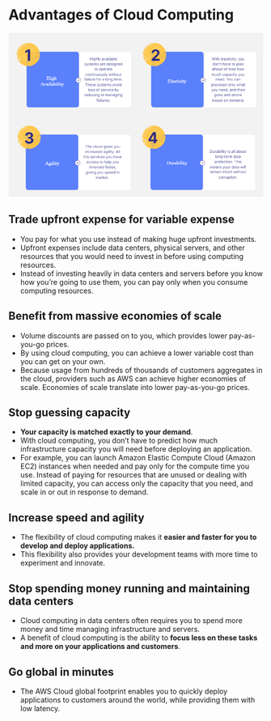 # Advantages of Cloud Computing

![](../img/benefits.png)

## Trade upfront expense for variable expense
- You pay for what you use instead of making huge upfront investments.
- Upfront expenses include data centers, physical servers, and other resources that you would need to invest in before using computing resources. 
- Instead of investing heavily in data centers and servers before you know how you’re going to use them, you can pay only when you consume computing resources.

## Benefit from massive economies of scale
- Volume discounts are passed on to you, which provides lower pay-as-you-go prices.
- By using cloud computing, you can achieve a lower variable cost than you can get on your own. 
- Because usage from hundreds of thousands of customers aggregates in the cloud, providers such as AWS can achieve higher economies of scale. Economies of scale translate into lower pay-as-you-go prices.

## Stop guessing capacity
- **Your capacity is matched exactly to your demand**.
- With cloud computing, you don’t have to predict how much infrastructure capacity you will need before deploying an application. 
- For example, you can launch Amazon Elastic Compute Cloud (Amazon EC2) instances when needed and pay only for the compute time you use. Instead of paying for resources that are unused or dealing with limited capacity, you can access only the capacity that you need, and scale in or out in response to demand.

## Increase speed and agility
- The flexibility of cloud computing makes it **easier and faster for you to develop and deploy applications.**
- This flexibility also provides your development teams with more time to experiment and innovate.

## Stop spending money running and maintaining data centers
- Cloud computing in data centers often requires you to spend more money and time managing infrastructure and servers. 
- A benefit of cloud computing is the ability to **focus less on these tasks and more on your applications and customers**.

## Go global in minutes
- The AWS Cloud global footprint enables you to quickly deploy applications to customers around the world, while providing them with low latency.
